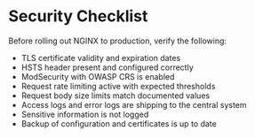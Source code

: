 # Security Checklist

Before rolling out NGINX to production, verify the following:

- TLS certificate validity and expiration dates
- HSTS header present and configured correctly
- ModSecurity with OWASP CRS is enabled
- Request rate limiting active with expected thresholds
- Request body size limits match documented values
- Access logs and error logs are shipping to the central system
- Sensitive information is not logged
- Backup of configuration and certificates is up to date

